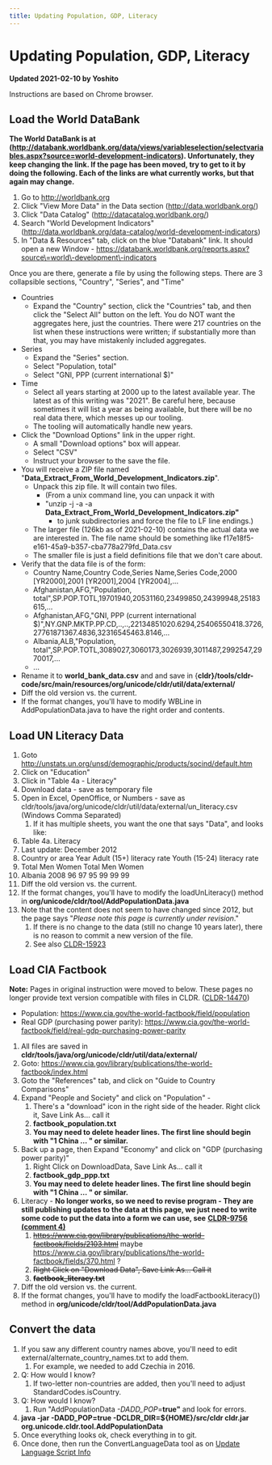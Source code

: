```yaml
---
title: Updating Population, GDP, Literacy
---
```


# Updating Population, GDP, Literacy

**Updated 2021\-02\-10 by Yoshito**

Instructions are based on Chrome browser.

## Load the World DataBank

**The World DataBank is at (http://databank.worldbank.org/data/views/variableselection/selectvariables.aspx?source=world-development-indicators). Unfortunately, they keep changing the link. If the page has been moved, try to get to it by doing the following. Each of the links are what currently works, but that again may change.**

1. Go to http://worldbank.org
2. Click "View More Data" in the Data section (http://data.worldbank.org/)
3. Click "Data Catalog" (http://datacatalog.worldbank.org/)
4. Search "World Development Indicators" (http://data.worldbank.org/data-catalog/world-development-indicators)
5. In "Data \& Resources" tab, click on the blue "Databank" link. It should open a new Window \- https://databank.worldbank.org/reports.aspx?source\=world\-development\-indicators

Once you are there, generate a file by using the following steps. There are 3 collapsible sections, "Country", "Series", and "Time"

- Countries
	- Expand the "Country" section, click the "Countries" tab, and then click the "Select All" button on the left. You do NOT want the aggregates here, just the countries. There were 217 countries on the list when these instructions were written; if substantially more than that, you may have mistakenly included aggregates.
- Series
	- Expand the "Series" section.
	- Select "Population, total"
	- Select "GNI, PPP (current international $)"
- Time
	- Select all years starting at 2000 up to the latest available year. The latest as of this writing was "2021". Be careful here, because sometimes it will list a year as being available, but there will be no real data there, which messes up our tooling.
	- The tooling will automatically handle new years.
- Click the "Download Options" link in the upper right.
	- A small "Download options" box will appear.
	- Select "CSV"
	- Instruct your browser to the save the file.
- You will receive a ZIP file named "**Data\_Extract\_From\_World\_Development\_Indicators.zip**".
	- Unpack this zip file. It will contain two files.
		- (From a unix command line, you can unpack it with
		- "unzip \-j \-a \-a **Data\_Extract\_From\_World\_Development\_Indicators.zip"**
			- to junk subdirectories and force the file to LF line endings.)
	- The larger file (126kb as of 2021\-02\-10\) contains the actual data we are interested in. The file name should be something like f17e18f5\-e161\-45a9\-b357\-cba778a279fd\_Data.csv
	- The smaller file is just a field definitions file that we don't care about.
- Verify that the data file is of the form:
	- Country Name,Country Code,Series Name,Series Code,2000 \[YR2000],2001 \[YR2001],2004 \[YR2004],...
	- Afghanistan,AFG,"Population, total",SP.POP.TOTL,19701940,20531160,23499850,24399948,25183615,...
	- Afghanistan,AFG,"GNI, PPP (current international $)",NY.GNP.MKTP.PP.CD,..,..,22134851020\.6294,25406550418\.3726,27761871367\.4836,32316545463\.8146,...
	- Albania,ALB,"Population, total",SP.POP.TOTL,3089027,3060173,3026939,3011487,2992547,2970017,...
	- ...
- Rename it to **world\_bank\_data.csv** and and save in {**cldr}/tools/cldr\-code/src/main/resources/org/****unicode****/cldr/util/data/external/**
- Diff the old version vs. the current.
- If the format changes, you'll have to modify WBLine in AddPopulationData.java to have the right order and contents.

## Load UN Literacy Data

1. Goto http://unstats.un.org/unsd/demographic/products/socind/default.htm
2. Click on "Education"
3. Click in "Table 4a \- Literacy"
4. Download data \- save as temporary file
5. Open in Excel, OpenOffice, or Numbers \- save as cldr/tools/java/org/unicode/cldr/util/data/external/un\_literacy.csv (Windows Comma Separated)
	1. If it has multiple sheets, you want the one that says "Data", and looks like:
6. Table 4a. Literacy
7. Last update: December 2012
8. Country or area Year Adult (15\+) literacy rate Youth (15\-24\) literacy rate
9. Total Men Women Total Men Women
10. Albania 2008 96 97 95 99 99 99
11. Diff the old version vs. the current.
12. If the format changes, you'll have to modify the loadUnLiteracy() method in **org/unicode/cldr/tool/AddPopulationData.java**
13. Note that the content does not seem to have changed since 2012, but the page says "*Please note this page is currently under revision*."
	1. If there is no change to the data (still no change 10 years later), there is no reason to commit a new version of the file.
	2. See also [CLDR\-15923](https://unicode-org.atlassian.net/browse/CLDR-15923)

## Load CIA Factbook

**Note:** Pages in original instruction were moved to below. These pages no longer provide text version compatible with files in CLDR. ([CLDR\-14470](https://unicode-org.atlassian.net/browse/CLDR-14470))

- Population: https://www.cia.gov/the-world-factbook/field/population
- Real GDP (purchasing power parity): https://www.cia.gov/the-world-factbook/field/real-gdp-purchasing-power-parity
1. All files are saved in **cldr/tools/java/org/unicode/cldr/util/data/external/**
2. Goto: https://www.cia.gov/library/publications/the-world-factbook/index.html
3. Goto the "References" tab, and click on "Guide to Country Comparisons"
4. Expand "People and Society" and click on "Population" \-
	1. There's a "download" icon in the right side of the header. Right click it, Save Link As... call it
	2. **factbook\_population.txt**
	3. **You may need to delete header lines. The first line should begin with "1 China … " or similar.**
5. Back up a page, then Expand "Economy" and click on "GDP (purchasing power parity)"
	1. Right Click on DownloadData, Save Link As... call it
	2. **factbook\_gdp\_ppp.txt**
	3. **You may need to delete header lines. The first line should begin with "1 China … " or similar.**
6. Literacy \- **No longer works, so we need to revise program \- They are still publishing updates to the data at this page, we just need to write some code to put the data into a form we can use, see** [**CLDR\-9756 (comment 4\)**](https://unicode-org.atlassian.net/browse/CLDR-9756?focusedCommentId=118608)
	1. ~~https://www.cia.gov/library/publications/the-world-factbook/fields/2103.html~~ maybe https://www.cia.gov/library/publications/the-world-factbook/fields/370.html ?
	2. ~~Right Click on "Download Data", Save Link As... Call it~~
	3. ~~**factbook\_literacy.txt**~~
7. Diff the old version vs. the current.
8. If the format changes, you'll have to modify the loadFactbookLiteracy()) method in **org/unicode/cldr/tool/AddPopulationData.java**

## Convert the data

1. If you saw any different country names above, you'll need to edit external/alternate\_country\_names.txt to add them.
	1. For example, we needed to add Czechia in 2016\.
2. Q: How would I know?
	1. If two\-letter non\-countries are added, then you'll need to adjust StandardCodes.isCountry.
3. Q: How would I know?
	1. Run "AddPopulationData *\-DADD\_POP*\=**true"** and look for errors.
4. **java \-jar \-DADD\_POP\=true \-DCLDR\_DIR\=${HOME}/src/cldr cldr.jar org.unicode.cldr.tool.AddPopulationData**
5. Once everything looks ok, check everything in to git.
6. Once done, then run the ConvertLanguageData tool as on [Update Language Script Info](/development/updating-codes/update-language-script-info)

